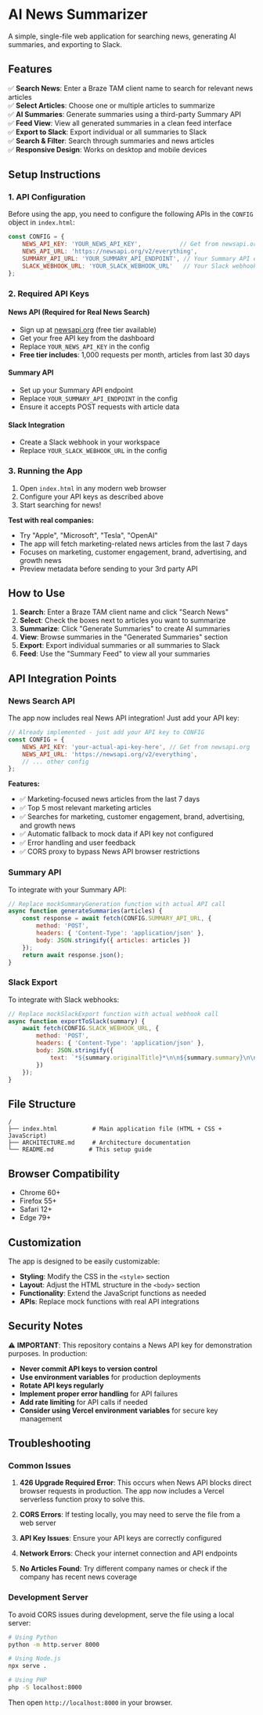 # AI News Summarizer

A simple, single-file web application for searching news, generating AI summaries, and exporting to Slack.

## Features

✅ **Search News**: Enter a Braze TAM client name to search for relevant news articles  
✅ **Select Articles**: Choose one or multiple articles to summarize  
✅ **AI Summaries**: Generate summaries using a third-party Summary API  
✅ **Feed View**: View all generated summaries in a clean feed interface  
✅ **Export to Slack**: Export individual or all summaries to Slack  
✅ **Search & Filter**: Search through summaries and news articles  
✅ **Responsive Design**: Works on desktop and mobile devices  

## Setup Instructions

### 1. API Configuration

Before using the app, you need to configure the following APIs in the `CONFIG` object in `index.html`:

```javascript
const CONFIG = {
    NEWS_API_KEY: 'YOUR_NEWS_API_KEY',           // Get from newsapi.org
    NEWS_API_URL: 'https://newsapi.org/v2/everything',
    SUMMARY_API_URL: 'YOUR_SUMMARY_API_ENDPOINT', // Your Summary API endpoint
    SLACK_WEBHOOK_URL: 'YOUR_SLACK_WEBHOOK_URL'   // Your Slack webhook URL
};
```

### 2. Required API Keys

#### News API (Required for Real News Search)
- Sign up at [newsapi.org](https://newsapi.org) (free tier available)
- Get your free API key from the dashboard
- Replace `YOUR_NEWS_API_KEY` in the config
- **Free tier includes**: 1,000 requests per month, articles from last 30 days

#### Summary API
- Set up your Summary API endpoint
- Replace `YOUR_SUMMARY_API_ENDPOINT` in the config
- Ensure it accepts POST requests with article data

#### Slack Integration
- Create a Slack webhook in your workspace
- Replace `YOUR_SLACK_WEBHOOK_URL` in the config

### 3. Running the App

1. Open `index.html` in any modern web browser
2. Configure your API keys as described above
3. Start searching for news!

**Test with real companies:**
- Try "Apple", "Microsoft", "Tesla", "OpenAI"
- The app will fetch marketing-related news articles from the last 7 days
- Focuses on marketing, customer engagement, brand, advertising, and growth news
- Preview metadata before sending to your 3rd party API

## How to Use

1. **Search**: Enter a Braze TAM client name and click "Search News"
2. **Select**: Check the boxes next to articles you want to summarize
3. **Summarize**: Click "Generate Summaries" to create AI summaries
4. **View**: Browse summaries in the "Generated Summaries" section
5. **Export**: Export individual summaries or all summaries to Slack
6. **Feed**: Use the "Summary Feed" to view all your summaries

## API Integration Points

### News Search API
The app now includes real News API integration! Just add your API key:

```javascript
// Already implemented - just add your API key to CONFIG
const CONFIG = {
    NEWS_API_KEY: 'your-actual-api-key-here', // Get from newsapi.org
    NEWS_API_URL: 'https://newsapi.org/v2/everything',
    // ... other config
};
```

**Features:**
- ✅ Marketing-focused news articles from the last 7 days
- ✅ Top 5 most relevant marketing articles
- ✅ Searches for marketing, customer engagement, brand, advertising, and growth news
- ✅ Automatic fallback to mock data if API key not configured
- ✅ Error handling and user feedback
- ✅ CORS proxy to bypass News API browser restrictions

### Summary API
To integrate with your Summary API:

```javascript
// Replace mockSummaryGeneration function with actual API call
async function generateSummaries(articles) {
    const response = await fetch(CONFIG.SUMMARY_API_URL, {
        method: 'POST',
        headers: { 'Content-Type': 'application/json' },
        body: JSON.stringify({ articles: articles })
    });
    return await response.json();
}
```

### Slack Export
To integrate with Slack webhooks:

```javascript
// Replace mockSlackExport function with actual webhook call
async function exportToSlack(summary) {
    await fetch(CONFIG.SLACK_WEBHOOK_URL, {
        method: 'POST',
        headers: { 'Content-Type': 'application/json' },
        body: JSON.stringify({
            text: `*${summary.originalTitle}*\n\n${summary.summary}\n\nSource: ${summary.source}`
        })
    });
}
```

## File Structure

```
/
├── index.html          # Main application file (HTML + CSS + JavaScript)
├── ARCHITECTURE.md     # Architecture documentation
└── README.md          # This setup guide
```

## Browser Compatibility

- Chrome 60+
- Firefox 55+
- Safari 12+
- Edge 79+

## Customization

The app is designed to be easily customizable:

- **Styling**: Modify the CSS in the `<style>` section
- **Layout**: Adjust the HTML structure in the `<body>` section
- **Functionality**: Extend the JavaScript functions as needed
- **APIs**: Replace mock functions with real API integrations

## Security Notes

⚠️ **IMPORTANT**: This repository contains a News API key for demonstration purposes. In production:

- **Never commit API keys to version control**
- **Use environment variables** for production deployments
- **Rotate API keys regularly**
- **Implement proper error handling** for API failures
- **Add rate limiting** for API calls if needed
- **Consider using Vercel environment variables** for secure key management

## Troubleshooting

### Common Issues

1. **426 Upgrade Required Error**: This occurs when News API blocks direct browser requests in production. The app now includes a Vercel serverless function proxy to solve this.

2. **CORS Errors**: If testing locally, you may need to serve the file from a web server

3. **API Key Issues**: Ensure your API keys are correctly configured

4. **Network Errors**: Check your internet connection and API endpoints

5. **No Articles Found**: Try different company names or check if the company has recent news coverage

### Development Server

To avoid CORS issues during development, serve the file using a local server:

```bash
# Using Python
python -m http.server 8000

# Using Node.js
npx serve .

# Using PHP
php -S localhost:8000
```

Then open `http://localhost:8000` in your browser.
